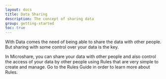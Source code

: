 ```yaml
---
layout: docs
title: Data Sharing
description: The concept of sharing data
group: getting-started
toc: true
---
```


With Data comes the need of being able to share the data with other people. But sharing with some control over your data is the key.

In Microshare, you can share your data with other people and also control the access of your data by other people using Rules that are very simple to create and manage. Go to the Rules Guide in order to learn more about Rules.
